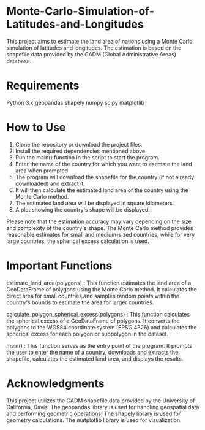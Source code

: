 # Monte-Carlo-Simulation-of-Latitudes-and-Longitudes
This project aims to estimate the land area of nations using a Monte Carlo simulation of latitudes and longitudes. The estimation is based on the shapefile data provided by the GADM (Global Administrative Areas) database.

# Requirements
Python 3.x
geopandas
shapely
numpy
scipy
matplotlib

# How to Use
1. Clone the repository or download the project files.
2. Install the required dependencies mentioned above.
3. Run the main() function in the script to start the program.
4. Enter the name of the country for which you want to estimate the land area when prompted.
5. The program will download the shapefile for the country (if not already downloaded) and extract it.
6. It will then calculate the estimated land area of the country using the Monte Carlo method.
7. The estimated land area will be displayed in square kilometers.
8. A plot showing the country's shape will be displayed.

Please note that the estimation accuracy may vary depending on the size and complexity of the country's shape. The Monte Carlo method provides reasonable estimates for small and medium-sized countries, while for very large countries, the spherical excess calculation is used.

# Important Functions
estimate_land_area(polygons) : This function estimates the land area of a GeoDataFrame of polygons using the Monte Carlo method. It calculates the direct area for small countries and samples random points within the country's bounds to estimate the area for larger countries.

calculate_polygon_spherical_excess(polygons) : This function calculates the spherical excess of a GeoDataFrame of polygons. It converts the polygons to the WGS84 coordinate system (EPSG:4326) and calculates the spherical excess for each polygon or subpolygon in the dataset.

main() : This function serves as the entry point of the program. It prompts the user to enter the name of a country, downloads and extracts the shapefile, calculates the estimated land area, and displays the results.

# Acknowledgments
This project utilizes the GADM shapefile data provided by the University of California, Davis.
The geopandas library is used for handling geospatial data and performing geometric operations.
The shapely library is used for geometry calculations.
The matplotlib library is used for visualization.
